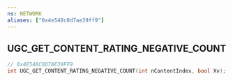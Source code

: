 ```yaml
---
ns: NETWORK
aliases: ["0x4e548c0d7ae39ff9"]
---
```

## UGC_GET_CONTENT_RATING_NEGATIVE_COUNT

```c
// 0x4E548C0D7AE39FF9
int UGC_GET_CONTENT_RATING_NEGATIVE_COUNT(int nContentIndex, bool Xv);
```
